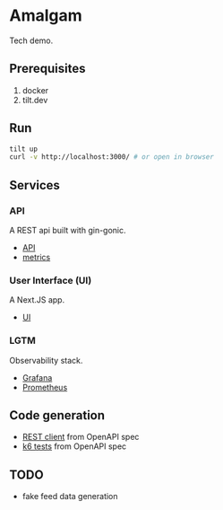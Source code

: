 # Amalgam

Tech demo.

## Prerequisites

1. docker
2. tilt.dev

## Run

```sh
tilt up
curl -v http://localhost:3000/ # or open in browser
```

## Services

### API

A REST api built with gin-gonic.

- [API](http://localhost:8080)
- [metrics](http://localhost:8080/metrics)

### User Interface (UI)

A Next.JS app.

- [UI](http://localhost:3000/)

### LGTM

Observability stack.

- [Grafana](http://localhost:3001/)
- [Prometheus](http://localhost:9090/)

## Code generation

- [REST client](./pkg/client/README.md) from OpenAPI spec
- [k6 tests](./k6/README.md) from OpenAPI spec

## TODO

- fake feed data generation
